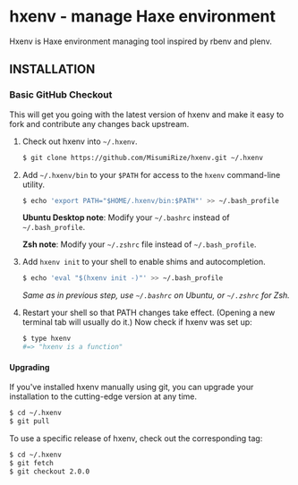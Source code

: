 # hxenv - manage Haxe environment

Hxenv is Haxe environment managing tool inspired by rbenv and plenv.

## INSTALLATION

### Basic GitHub Checkout

This will get you going with the latest version of hxenv and make it
easy to fork and contribute any changes back upstream.

1. Check out hxenv into `~/.hxenv`.

    ~~~ sh
    $ git clone https://github.com/MisumiRize/hxenv.git ~/.hxenv
    ~~~

2. Add `~/.hxenv/bin` to your `$PATH` for access to the `hxenv`
  command-line utility.

    ~~~ sh
    $ echo 'export PATH="$HOME/.hxenv/bin:$PATH"' >> ~/.bash_profile
    ~~~

    **Ubuntu Desktop note**: Modify your `~/.bashrc` instead of `~/.bash_profile`.

    **Zsh note**: Modify your `~/.zshrc` file instead of `~/.bash_profile`.

3. Add `hxenv init` to your shell to enable shims and autocompletion.

    ~~~ sh
    $ echo 'eval "$(hxenv init -)"' >> ~/.bash_profile
    ~~~

    _Same as in previous step, use `~/.bashrc` on Ubuntu, or `~/.zshrc` for Zsh._

4. Restart your shell so that PATH changes take effect. (Opening a new
  terminal tab will usually do it.) Now check if hxenv was set up:

    ~~~ sh
    $ type hxenv
    #=> "hxenv is a function"
    ~~~

#### Upgrading

If you've installed hxenv manually using git, you can upgrade your
installation to the cutting-edge version at any time.

~~~ sh
$ cd ~/.hxenv
$ git pull
~~~

To use a specific release of hxenv, check out the corresponding tag:

~~~ sh
$ cd ~/.hxenv
$ git fetch
$ git checkout 2.0.0
~~~
